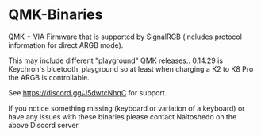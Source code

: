 # QMK-Binaries
QMK + VIA Firmware that is supported by SignalRGB (includes protocol information for direct ARGB mode).
	
This may include different "playground" QMK releases..
		0.14.29 is Keychron's bluetooth_playground so at least when charging a K2 to K8 Pro the ARGB is controllable.
	

See https://discord.gg/J5dwtcNhqC for support.

If you notice something missing (keyboard or variation of a keyboard) or have any issues with these binaries please contact Naitoshedo on the above Discord server.
